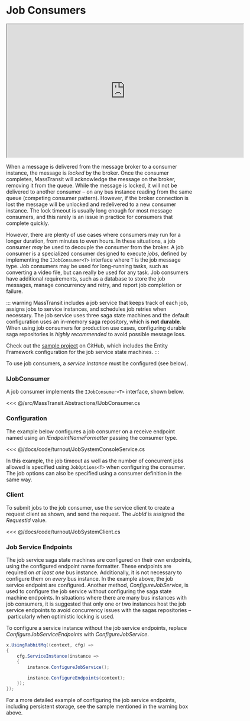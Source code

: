 # Job Consumers

<iframe id="ytplayer" type="text/html" width="640" height="360"
  src="https://www.youtube.com/embed/nHrbw5cfNVo?autoplay=0">
</iframe>

When a message is delivered from the message broker to a consumer instance, the message is _locked_ by the broker. Once the consumer completes, MassTransit will acknowledge the message on the broker, removing it from the queue. While the message is locked, it will not be delivered to another consumer – on any bus instance reading from the same queue (competing consumer pattern). However, if the broker connection is lost the message will be unlocked and redelivered to a new consumer instance. The lock timeout is usually long enough for most message consumers, and this rarely is an issue in practice for consumers that complete quickly.

However, there are plenty of use cases where consumers may run for a longer duration, from minutes to even hours. In these situations, a job consumer _may_ be used to decouple the consumer from the broker. A job consumer is a specialized consumer designed to execute _jobs_, defined by implementing the `IJobConsumer<T>` interface where `T` is the job message type. Job consumers may be used for long-running tasks, such as converting a video file, but can really be used for any task. Job consumers have additional requirements, such as a database to store the job messages, manage concurrency and retry, and report job completion or failure. 

::: warning
MassTransit includes a job service that keeps track of each job, assigns jobs to service instances, and schedules job retries when necessary. The job service uses three saga state machines and the default configuration uses an in-memory saga repository, which is **not durable**. When using job consumers for production use cases, configuring durable saga repositories is _highly recommended_ to avoid possible message loss.

Check out the [sample project](https://github.com/MassTransit/Sample-JobConsumers) on GitHub, which includes the Entity Framework configuration for the job service state machines.
:::

To use job consumers, a _service instance_ must be configured (see below).

### IJobConsumer

A job consumer implements the `IJobConsumer<T>` interface, shown below.

<<< @/src/MassTransit.Abstractions/IJobConsumer.cs

### Configuration


The example below configures a job consumer on a receive endpoint named using an _IEndpointNameFormatter_ passing the consumer type.

<<< @/docs/code/turnout/JobSystemConsoleService.cs

In this example, the job timeout as well as the number of concurrent jobs allowed is specified using `JobOptions<T>` when configuring the consumer. The job options can also be specified using a consumer definition in the same way.

### Client

To submit jobs to the job consumer, use the service client to create a request client as shown, and send the request. The _JobId_ is assigned the _RequestId_ value.

<<< @/docs/code/turnout/JobSystemClient.cs

### Job Service Endpoints

The job service saga state machines are configured on their own endpoints, using the configured endpoint name formatter. These endpoints are required on _at least one_ bus instance. Additionally, it is not necessary to configure them on _every_ bus instance. In the example above, the job service endpoint are configured. Another method, _ConfigureJobService_, is used to configure the job service without configuring the saga state machine endpoints. In situations where there are many bus instances with job consumers, it is suggested that only one or two instances host the job service endpoints to avoid concurrency issues with the sagas repositories – particularly when optimistic locking is used.

To configure a service instance without the job service endpoints, replace _ConfigureJobServiceEndpoints_ with _ConfigureJobService_.

```cs
x.UsingRabbitMq((context, cfg) =>
{
    cfg.ServiceInstance(instance =>
    {
        instance.ConfigureJobService();

        instance.ConfigureEndpoints(context);
    });
});
```

For a more detailed example of configuring the job service endpoints, including persistent storage, see the sample mentioned in the warning box above.
